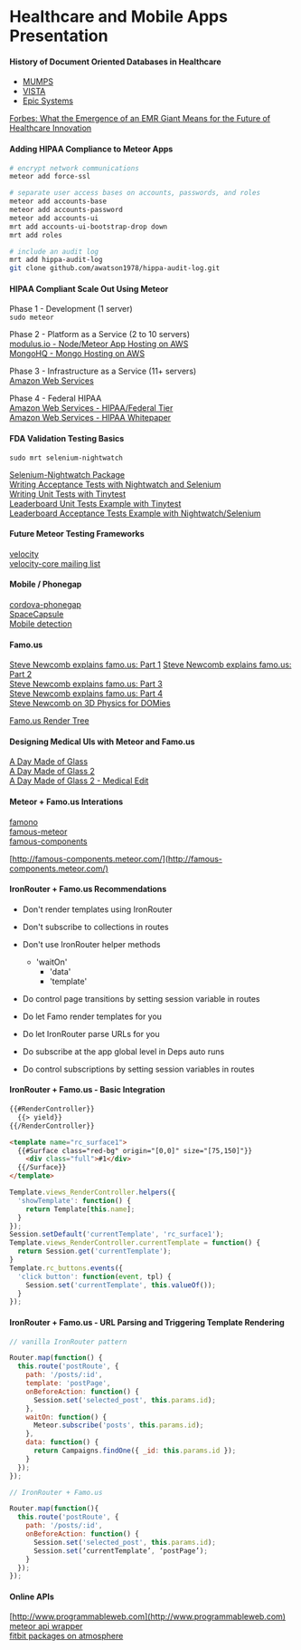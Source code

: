 Healthcare and Mobile Apps Presentation
==================================


#### History of Document Oriented Databases in Healthcare  
- [MUMPS](http://en.wikipedia.org/wiki/MUMPS)    
- [VISTA](http://en.wikipedia.org/wiki/VistA)  
- [Epic Systems](http://en.wikipedia.org/wiki/Epic_Systems)  


[Forbes:  What the Emergence of an EMR Giant Means for the Future of Healthcare Innovation](http://www.forbes.com/sites/davidshaywitz/2012/06/09/epic-challenge-what-the-emergence-of-an-emr-giant-means-for-the-future-of-healthcare-innovation/)


#### Adding HIPAA Compliance to Meteor Apps

````sh
# encrypt network communications
meteor add force-ssl

# separate user access bases on accounts, passwords, and roles
meteor add accounts-base
meteor add accounts-password
meteor add accounts-ui
mrt add accounts-ui-bootstrap-drop down
mrt add roles

# include an audit log
mrt add hippa-audit-log
git clone github.com/awatson1978/hippa-audit-log.git
````


####  HIPAA Compliant Scale Out Using Meteor

Phase 1 - Development (1 server)  
``sudo meteor``  

Phase 2 - Platform as a Service (2 to 10 servers)  
  [modulus.io - Node/Meteor App Hosting on AWS](https://modulus.io/)   
  [MongoHQ - Mongo Hosting on AWS](http://www.mongohq.com/)  


Phase 3 - Infrastructure as a Service (11+ servers)  
  [Amazon Web Services](http://aws.amazon.com/)  


Phase 4 - Federal HIPAA   
  [Amazon Web Services - HIPAA/Federal Tier](http://aws.amazon.com/compliance/)  
  [Amazon Web Services - HIPAA Whitepaper](https://aws.amazon.com/about-aws/whats-new/2009/04/06/whitepaper-hipaa/)    


####  FDA Validation Testing Basics

``sudo mrt selenium-nightwatch``   

[Selenium-Nightwatch Package](https://github.com/awatson1978/selenium-nightwatch)  
[Writing Acceptance Tests with Nightwatch and Selenium](https://github.com/awatson1978/meteor-cookbook/blob/master/cookbook/writing.acceptance.test.md)  
[Writing Unit Tests with Tinytest](https://github.com/awatson1978/meteor-cookbook/blob/master/cookbook/writing.unit.tests.md)  
[Leaderboard Unit Tests Example with Tinytest](https://github.com/awatson1978/leaderboard-tinytests)  
[Leaderboard Acceptance Tests Example with Nightwatch/Selenium](https://github.com/awatson1978/leaderboard-nightwatch)  


#### Future Meteor Testing Frameworks

[velocity](https://github.com/xolvio/velocity)  
[velocity-core mailing list](https://groups.google.com/forum/#!forum/velocity-core)  

####  Mobile / Phonegap  

[cordova-phonegap](https://github.com/awatson1978/cordova-phonegap)  
[SpaceCapsule](https://github.com/SpaceCapsule/)  
[Mobile detection](https://groups.google.com/forum/#!searchin/meteor-talk/mobile$20dgreenspan/meteor-talk/ku7kvNJp8ek/ai_lwh6V79oJ)  


#### Famo.us

[Steve Newcomb explains famo.us: Part 1](https://www.youtube.com/watch?v=br1NhXeVD6Y)
[Steve Newcomb explains famo.us: Part 2](https://www.youtube.com/watch?v=ixASZtHYGKY)  
[Steve Newcomb explains famo.us: Part 3](https://www.youtube.com/watch?v=zpebYhm8f2o)  
[Steve Newcomb explains famo.us: Part 4](https://www.youtube.com/watch?v=OhfI2wFNKFQ)  
[Steve Newcomb on 3D Physics for DOMies](http://www.youtube.com/watch?v=83MX4wsoMzU)

[Famo.us Render Tree](https://github.com/Famous/guides/blob/master/dev/2014-04-09-render-tree.md)  

#### Designing Medical UIs with Meteor and Famo.us
[A Day Made of Glass](https://www.youtube.com/watch?v=6Cf7IL_eZ38&feature=kp)  
[A Day Made of Glass 2](https://www.youtube.com/watch?v=jZkHpNnXLB0)  
[A Day Made of Glass 2 - Medical Edit](https://www.youtube.com/watch?v=Muv3R_6AXls)  


#### Meteor + Famo.us Interations  
[famono](http://atmospherejs.com/package/famono)      
[famous-meteor](https://github.com/jperl/famous-meteor)  
[famous-components](https://atmospherejs.com/package/famous-components)  

[http://famous-components.meteor.com/](http://famous-components.meteor.com/)  

#### IronRouter + Famo.us Recommendations  

- Don't render templates using IronRouter  
- Don't subscribe to collections in routes  
- Don't use IronRouter helper methods  
  - 'waitOn'
	- 'data'
	- 'template'


- Do control page transitions by setting session variable in routes
- Do let Famo render templates for you
- Do let IronRouter parse URLs for you
- Do subscribe at the app global level in Deps auto runs
- Do control subscriptions by setting session variables in routes


#### IronRouter + Famo.us - Basic Integration  


````html
{{#RenderController}}
  {{> yield}}
{{/RenderController}}

<template name="rc_surface1">
  {{#Surface class="red-bg" origin="[0,0]" size="[75,150]"}}
    <div class="full">#1</div>
  {{/Surface}}
</template>
````

````js
Template.views_RenderController.helpers({
  'showTemplate': function() {
    return Template[this.name];
  }
});
Session.setDefault('currentTemplate', 'rc_surface1');
Template.views_RenderController.currentTemplate = function() {
  return Session.get('currentTemplate');
}
Template.rc_buttons.events({
  'click button': function(event, tpl) {
    Session.set('currentTemplate', this.valueOf());
  }
});
````

#### IronRouter + Famo.us - URL Parsing and Triggering Template Rendering  

````js
// vanilla IronRouter pattern

Router.map(function() {
  this.route('postRoute', {
    path: '/posts/:id',
    template: 'postPage',
    onBeforeAction: function() {
      Session.set('selected_post', this.params.id);
    },
    waitOn: function() {
      Meteor.subscribe('posts', this.params.id);
    },
    data: function() {
      return Campaigns.findOne({ _id: this.params.id });
    }
  });
});

// IronRouter + Famo.us

Router.map(function(){
  this.route('postRoute', {
    path: '/posts/:id',
    onBeforeAction: function() {
      Session.set('selected_post', this.params.id);
      Session.set(‘currentTemplate’, ‘postPage’);
    }
  });
});
````

#### Online APIs  

[http://www.programmableweb.com](http://www.programmableweb.com)  
[meteor api wrapper](https://github.com/awatson1978/meteor-cookbook/blob/master/cookbook/api-wrappers.md)  
[fitbit packages on atmosphere](http://atmospherejs.com/?q=fitbit)  





